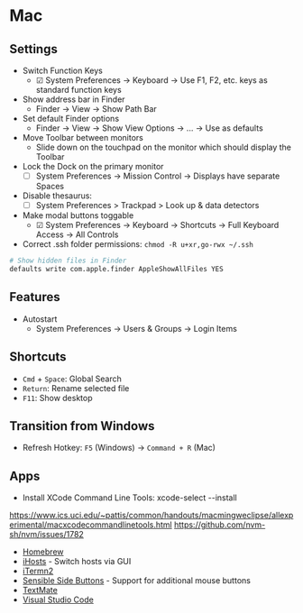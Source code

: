 # Mac

## Settings

- Switch Function Keys
  - ☑ System Preferences → Keyboard → Use F1, F2, etc. keys as standard function keys
- Show address bar in Finder
  - Finder → View → Show Path Bar
- Set default Finder options
  - Finder → View → Show View Options → ... → Use as defaults
- Move Toolbar between monitors
  - Slide down on the touchpad on the monitor which should display the Toolbar
- Lock the Dock on the primary monitor
  - ☐ System Preferences → Mission Control → Displays have separate Spaces
- Disable thesaurus:
  - ☐ System Preferences > Trackpad > Look up & data detectors
- Make modal buttons toggable
  - ☑ System Preferences → Keyboard → Shortcuts → Full Keyboard Access → All Controls
- Correct .ssh folder permissions: `chmod -R u+xr,go-rwx ~/.ssh`

```bash
# Show hidden files in Finder
defaults write com.apple.finder AppleShowAllFiles YES
```

## Features

- Autostart
  - System Preferences → Users & Groups → Login Items

## Shortcuts

- `Cmd` + `Space`: Global Search
- `Return`: Rename selected file
- `F11`: Show desktop

## Transition from Windows

- Refresh Hotkey: `F5` (Windows) → `Command + R` (Mac)

## Apps

-  Install XCode Command Line Tools: xcode-select --install

https://www.ics.uci.edu/~pattis/common/handouts/macmingweclipse/allexperimental/macxcodecommandlinetools.html
https://github.com/nvm-sh/nvm/issues/1782

- [Homebrew](https://brew.sh/)
- [iHosts](https://apps.apple.com/us/app/ihosts-etc-hosts-editor/id1102004240) - Switch hosts via GUI
- [iTermn2](https://www.iterm2.com/downloads.html)
- [Sensible Side Buttons](https://sensible-side-buttons.archagon.net/) - Support for additional mouse buttons
- [TextMate](https://macromates.com/)
- [Visual Studio Code](https://code.visualstudio.com/Download)
